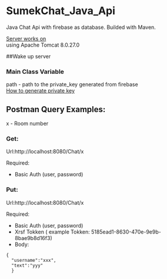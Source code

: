 # SumekChat_Java_Api

Java Chat Api with firebase as database.
Builded with Maven.

[Server works on](http://localhost:8080) </br> using Apache Tomcat 8.0.27.0

##Wake up server

### Main Class Variable

path - path to the private_key generated from firebase </br>
[How to generate private key](https://firebase.google.com/docs/admin/setup)


## Postman Query Examples:
x - Room number

### Get:
Url:http://localhost:8080/Chat/x

 Required:
* Basic Auth (user, password)

### Put:
Url:http://localhost:8080/Chat/x

 Required:
* Basic Auth (user, password)
* Xrsf Tokken ( example Tokken: 5185ead1-8630-470e-9e9b-8bae9b8d16f3)
* Body:
```
{
  "username":"xxx",
  "text":"yyy"
  }
```
